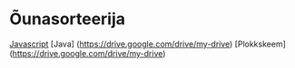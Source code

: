 # Õunasorteerija


[Javascript](https://drive.google.com/drive/my-drive)
[Java] (https://drive.google.com/drive/my-drive)
[Plokkskeem] (https://drive.google.com/drive/my-drive)